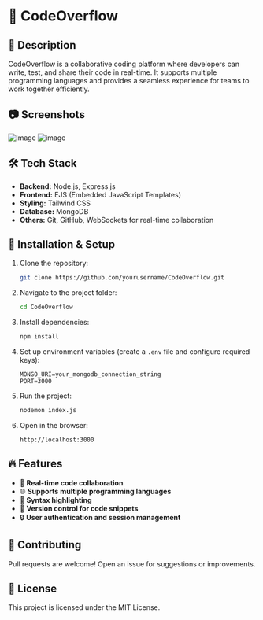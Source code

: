 # 🚀 CodeOverflow

## 📌 Description
CodeOverflow is a collaborative coding platform where developers can write, test, and share their code in real-time. It supports multiple programming languages and provides a seamless experience for teams to work together efficiently.

## 📷 Screenshots
![image](https://github.com/user-attachments/assets/65a6f779-e323-4d67-bc27-0bb6fb40ee25)
![image](https://github.com/user-attachments/assets/b0042493-da0c-4a18-bc3a-e728233ec010)


## 🛠️ Tech Stack
- **Backend:** Node.js, Express.js
- **Frontend:** EJS (Embedded JavaScript Templates)
- **Styling:** Tailwind CSS
- **Database:** MongoDB
- **Others:** Git, GitHub, WebSockets for real-time collaboration

## 📂 Installation & Setup
1. Clone the repository:
   ```bash
   git clone https://github.com/yourusername/CodeOverflow.git
   ```
2. Navigate to the project folder:
   ```bash
   cd CodeOverflow
   ```
3. Install dependencies:
   ```bash
   npm install
   ```
4. Set up environment variables (create a `.env` file and configure required keys):
   ```env
   MONGO_URI=your_mongodb_connection_string
   PORT=3000
   ```
5. Run the project:
   ```bash
   nodemon index.js
   
   ```
6. Open in the browser:
   ```
   http://localhost:3000
   ```

## 🔥 Features
- 📝 **Real-time code collaboration**
- 🌐 **Supports multiple programming languages**
- 📄 **Syntax highlighting**
- 🔄 **Version control for code snippets**
- 🔒 **User authentication and session management**

## 🤝 Contributing
Pull requests are welcome! Open an issue for suggestions or improvements.

## 📝 License
This project is licensed under the MIT License.

